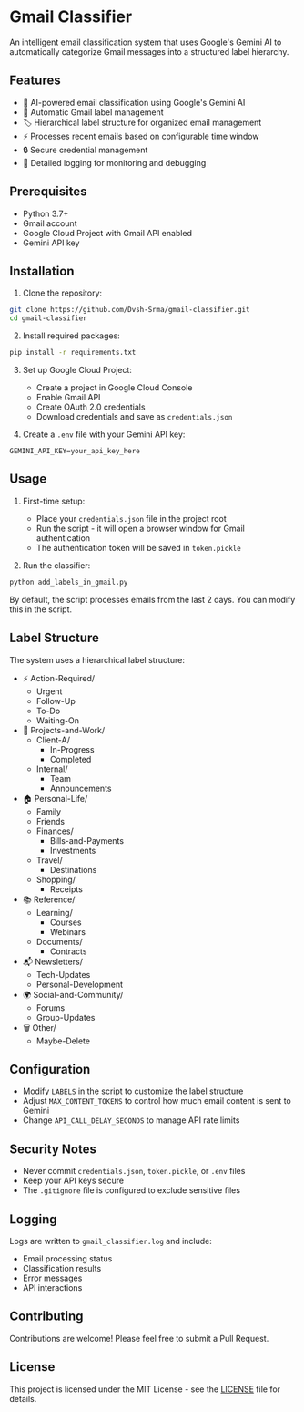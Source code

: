 # Gmail Classifier

An intelligent email classification system that uses Google's Gemini AI to automatically categorize Gmail messages into a structured label hierarchy.

## Features

- 🤖 AI-powered email classification using Google's Gemini AI
- 📧 Automatic Gmail label management
- 🏷️ Hierarchical label structure for organized email management
- ⚡ Processes recent emails based on configurable time window
- 🔒 Secure credential management
- 📝 Detailed logging for monitoring and debugging

## Prerequisites

- Python 3.7+
- Gmail account
- Google Cloud Project with Gmail API enabled
- Gemini API key

## Installation

1. Clone the repository:
```bash
git clone https://github.com/Dvsh-Srma/gmail-classifier.git
cd gmail-classifier
```

2. Install required packages:
```bash
pip install -r requirements.txt
```

3. Set up Google Cloud Project:
   - Create a project in Google Cloud Console
   - Enable Gmail API
   - Create OAuth 2.0 credentials
   - Download credentials and save as `credentials.json`

4. Create a `.env` file with your Gemini API key:
```
GEMINI_API_KEY=your_api_key_here
```

## Usage

1. First-time setup:
   - Place your `credentials.json` file in the project root
   - Run the script - it will open a browser window for Gmail authentication
   - The authentication token will be saved in `token.pickle`

2. Run the classifier:
```bash
python add_labels_in_gmail.py
```

By default, the script processes emails from the last 2 days. You can modify this in the script.

## Label Structure

The system uses a hierarchical label structure:

- ⚡ Action-Required/
  - Urgent
  - Follow-Up
  - To-Do
  - Waiting-On
- 💼 Projects-and-Work/
  - Client-A/
    - In-Progress
    - Completed
  - Internal/
    - Team
    - Announcements
- 🏠 Personal-Life/
  - Family
  - Friends
  - Finances/
    - Bills-and-Payments
    - Investments
  - Travel/
    - Destinations
  - Shopping/
    - Receipts
- 📚 Reference/
  - Learning/
    - Courses
    - Webinars
  - Documents/
    - Contracts
- 📬 Newsletters/
  - Tech-Updates
  - Personal-Development
- 🌍 Social-and-Community/
  - Forums
  - Group-Updates
- 🗑️ Other/
  - Maybe-Delete

## Configuration

- Modify `LABELS` in the script to customize the label structure
- Adjust `MAX_CONTENT_TOKENS` to control how much email content is sent to Gemini
- Change `API_CALL_DELAY_SECONDS` to manage API rate limits

## Security Notes

- Never commit `credentials.json`, `token.pickle`, or `.env` files
- Keep your API keys secure
- The `.gitignore` file is configured to exclude sensitive files

## Logging

Logs are written to `gmail_classifier.log` and include:
- Email processing status
- Classification results
- Error messages
- API interactions

## Contributing

Contributions are welcome! Please feel free to submit a Pull Request.

## License

This project is licensed under the MIT License - see the [LICENSE](LICENSE) file for details. 
